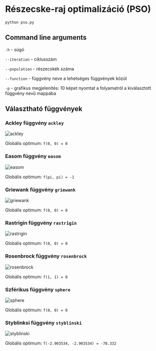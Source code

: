 # Részecske-raj optimalizáció (PSO)

```
python pso.py
```

## Command line arguments

`-h` - súgó

`--iteration` - ciklusszám

`--population` - részecskék száma

`--function` - függvény neve a lehetséges függvények közül

`-p` - grafikus megjelenítés: 10 képet nyomtat a folyamatról a kiválasztott függvény nevű mappába

## Választható függvények

### Ackley függvény `ackley`

![ackley](functions/ackley3d.png)

Globális optimum: `f(0, 0) = 0`

### Easom függvény `easom`

![easom](functions/easom3d.png)

Globális optimum: `f(pi, pi) = -1`

### Griewank függvény `griewank`

![griewank](functions/griewank3d.png)

Globális optimum: `f(0, 0) = 0`

### Rastrigin függvény `rastrigin`

![rastrigin](functions/rastrigin3d.png)

Globális optimum: `f(0, 0) = 0`

### Rosenbrock függvény `rosenbrock`

![rosenbrock](functions/rosenbrock3d.png)

Globális optimum: `f(1, 1) = 0`

### Szférikus függvény `sphere`

![sphere](functions/sphere3d.png)

Globális optimum: `f(0, 0) = 0`

### Styblinksi függvény `styblinski`

![styblinski](functions/styblinski3d.png)

Globális optimum: `f(-2.903534, -2.903534) = -78.332`
